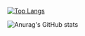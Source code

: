 <!-- ![BacRR](https://mir-s3-cdn-cf.behance.net/project_modules/max_1200/4ff07986208593.5d9a654e92f36.gif) -->

[![Top Langs](https://github-readme-stats.vercel.app/api/top-langs/?username=ndbac&layout=compact&theme=dark)](https://github.com/ndbac)

![Anurag's GitHub stats](https://github-readme-stats.vercel.app/api?username=ndbac&show_icons=true&theme=merko)
